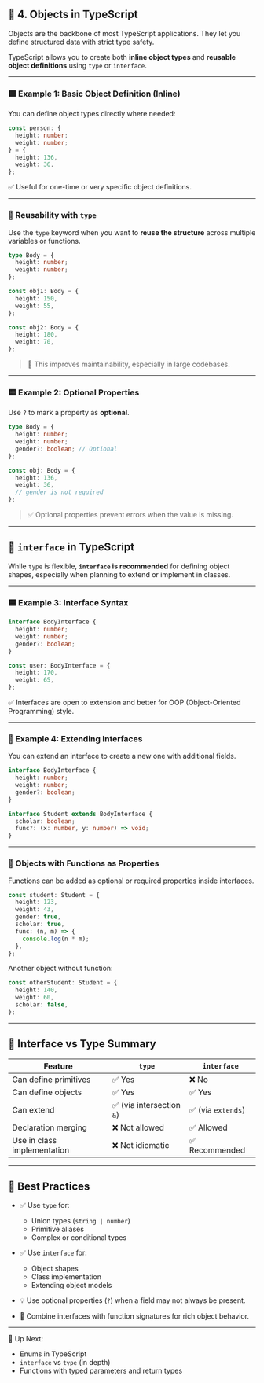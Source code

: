 ## 🧩 4. Objects in TypeScript

Objects are the backbone of most TypeScript applications. They let you define structured data with strict type safety.

TypeScript allows you to create both **inline object types** and **reusable object definitions** using `type` or `interface`.

---

### 🟩 Example 1: Basic Object Definition (Inline)

You can define object types directly where needed:

```typescript
const person: {
  height: number;
  weight: number;
} = {
  height: 136,
  weight: 36,
};
````

✅ Useful for one-time or very specific object definitions.

---

### 🧱 Reusability with `type`

Use the `type` keyword when you want to **reuse the structure** across multiple variables or functions.

```typescript
type Body = {
  height: number;
  weight: number;
};

const obj1: Body = {
  height: 150,
  weight: 55,
};

const obj2: Body = {
  height: 180,
  weight: 70,
};
```

> 🧠 This improves maintainability, especially in large codebases.

---

### 🟨 Example 2: Optional Properties

Use `?` to mark a property as **optional**.

```typescript
type Body = {
  height: number;
  weight: number;
  gender?: boolean; // Optional
};

const obj: Body = {
  height: 136,
  weight: 36,
  // gender is not required
};
```

> ✅ Optional properties prevent errors when the value is missing.

---

## 🧩 `interface` in TypeScript

While `type` is flexible, **`interface` is recommended** for defining object shapes, especially when planning to extend or implement in classes.

---

### 🟦 Example 3: Interface Syntax

```typescript
interface BodyInterface {
  height: number;
  weight: number;
  gender?: boolean;
}

const user: BodyInterface = {
  height: 170,
  weight: 65,
};
```

✅ Interfaces are open to extension and better for OOP (Object-Oriented Programming) style.

---

### 🧬 Example 4: Extending Interfaces

You can extend an interface to create a new one with additional fields.

```typescript
interface BodyInterface {
  height: number;
  weight: number;
  gender?: boolean;
}

interface Student extends BodyInterface {
  scholar: boolean;
  func?: (x: number, y: number) => void;
}
```

---

### 🧪 Objects with Functions as Properties

Functions can be added as optional or required properties inside interfaces.

```typescript
const student: Student = {
  height: 123,
  weight: 43,
  gender: true,
  scholar: true,
  func: (n, m) => {
    console.log(n * m);
  },
};
```

Another object without function:

```typescript
const otherStudent: Student = {
  height: 140,
  weight: 60,
  scholar: false,
};
```

---

## 📝 Interface vs Type Summary

| Feature                     | `type`                   | `interface`       |
| --------------------------- | ------------------------ | ----------------- |
| Can define primitives       | ✅ Yes                    | ❌ No              |
| Can define objects          | ✅ Yes                    | ✅ Yes             |
| Can extend                  | ✅ (via intersection `&`) | ✅ (via `extends`) |
| Declaration merging         | ❌ Not allowed            | ✅ Allowed         |
| Use in class implementation | ❌ Not idiomatic          | ✅ Recommended     |

---

## 🎯 Best Practices

* ✅ Use `type` for:

  * Union types (`string | number`)
  * Primitive aliases
  * Complex or conditional types

* ✅ Use `interface` for:

  * Object shapes
  * Class implementation
  * Extending object models

* 💡 Use optional properties (`?`) when a field may not always be present.

* 🧠 Combine interfaces with function signatures for rich object behavior.

---

📘 Up Next:

* Enums in TypeScript
* `interface` vs `type` (in depth)
* Functions with typed parameters and return types

